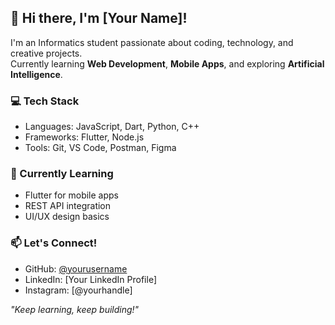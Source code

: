## 👋 Hi there, I'm [Your Name]!

I'm an Informatics student passionate about coding, technology, and creative projects.  
Currently learning **Web Development**, **Mobile Apps**, and exploring **Artificial Intelligence**.

### 💻 Tech Stack
- Languages: JavaScript, Dart, Python, C++
- Frameworks: Flutter, Node.js
- Tools: Git, VS Code, Postman, Figma

### 🌱 Currently Learning
- Flutter for mobile apps  
- REST API integration  
- UI/UX design basics  

### 📫 Let's Connect!
- GitHub: [@yourusername](https://github.com/yourusername)
- LinkedIn: [Your LinkedIn Profile]
- Instagram: [@yourhandle]

_"Keep learning, keep building!"_
